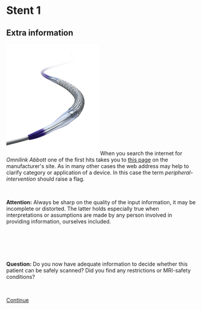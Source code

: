 # Stent 1

## Extra information
![](OLE_hero.png)
When you search the internet for *Omnilink Abbott* one of the first hits takes you to [this page](https://www.cardiovascular.abbott/us/en/hcp/products/peripheral-intervention/omnilink-elite-vascular-balloon-expandable-stent-system.html) on the manufacturer's site.
 As in many other cases the web address may help to clarify category or application of a device. In this case the term *peripheral-intervention* should raise a flag.
 
<br>

**Attention:** Always be sharp on the quality of the input information, it may be incomplete or distorted. The latter holds especially true when 
interpretations or assumptions are made by any person involved in providing information, ourselves included.


<br>
<br>
<br>
<br>

**Question:** Do you now have adequate information to decide whether this patient can be safely scanned?
Did you find any restrictions or MRI-safety conditions?

<br>

[Continue](case_part3.md)

